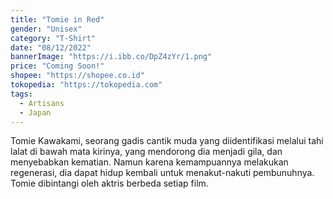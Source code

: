 ```yaml
---
title: "Tomie in Red"
gender: "Unisex"
category: "T-Shirt"
date: "08/12/2022"
bannerImage: "https://i.ibb.co/DpZ4zYr/1.png"
price: "Coming Soon!"
shopee: "https://shopee.co.id"
tokopedia: "https://tokopedia.com"
tags:
  - Artisans
  - Japan
---
```


Tomie Kawakami, seorang gadis cantik muda yang diidentifikasi melalui tahi lalat di bawah mata kirinya, yang mendorong dia menjadi gila, dan menyebabkan kematian. Namun karena kemampuannya melakukan regenerasi, dia dapat hidup kembali untuk menakut-nakuti pembunuhnya. Tomie dibintangi oleh aktris berbeda setiap film.
